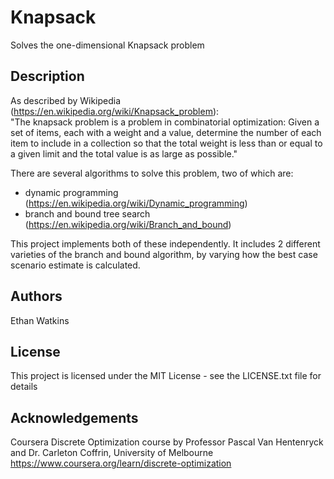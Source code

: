 # Knapsack

Solves the one-dimensional Knapsack problem

## Description

As described by Wikipedia (https://en.wikipedia.org/wiki/Knapsack_problem):  
"The knapsack problem is a problem in combinatorial optimization: Given a set 
of items, each with a weight and a value, determine the number of each item 
to include in a collection so that the total weight is less than or equal 
to a given limit and the total value is as large as possible."

There are several algorithms to solve this problem, two of which are:
* dynamic programming (https://en.wikipedia.org/wiki/Dynamic_programming)
* branch and bound tree search (https://en.wikipedia.org/wiki/Branch_and_bound)

This project implements both of these independently. It includes 2 different 
varieties of the branch and bound algorithm, by varying how the best case scenario
estimate is calculated.

## Authors

Ethan Watkins

## License

This project is licensed under the MIT License - see the LICENSE.txt file for details

## Acknowledgements

Coursera Discrete Optimization course by Professor Pascal Van Hentenryck 
and Dr. Carleton Coffrin, University of Melbourne  
https://www.coursera.org/learn/discrete-optimization